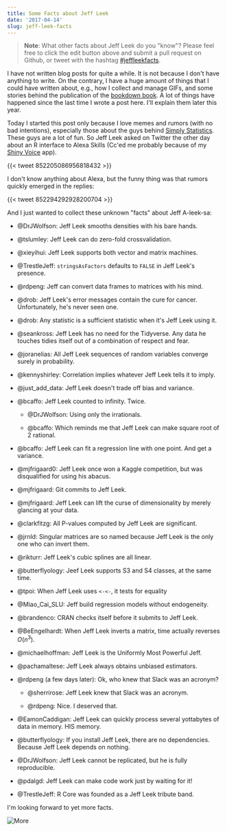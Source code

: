 ```yaml
---
title: Some Facts about Jeff Leek
date: '2017-04-14'
slug: jeff-leek-facts
---
```


> **Note**: What other facts about Jeff Leek do you "know"? Please feel free to click the edit button <i class="fa fa-edit"></i> above and submit a pull request on Github, or tweet with the hashtag [#jeffleekfacts](https://twitter.com/hashtag/jeffleekfacts).

I have not written blog posts for quite a while. It is not because I don't have anything to write. On the contrary, I have a huge amount of things that I could have written about, e.g., how I collect and manage GIFs, and some stories behind the publication of the [bookdown book](https://bookdown.org/yihui/bookdown). A lot of things have happened since the last time I wrote a post here. I'll explain them later this year.

Today I started this post only because I love memes and rumors (with no bad intentions), especially those about the guys behind [Simply Statistics](http://simplystatistics.org). These guys are a lot of fun. So Jeff Leek asked on Twitter the other day about an R interface to Alexa Skills (Cc'ed me probably because of my [Shiny Voice](https://yihui.shinyapps.io/voice) app).

{{< tweet 852205086956818432 >}}

I don't know anything about Alexa, but the funny thing was that rumors quickly emerged in the replies:

{{< tweet 852294292928200704 >}}

And I just wanted to collect these unknown "facts" about Jeff A-leek-sa:

- @DrJWolfson: Jeff Leek smooths densities with his bare hands.

- @tslumley: Jeff Leek can do zero-fold crossvalidation.

- @xieyihui: Jeff Leek supports both vector and matrix machines.

- @TrestleJeff: `stringsAsFactors` defaults to `FALSE` in Jeff Leek's presence.

- @rdpeng: Jeff can convert data frames to matrices with his mind.

- @drob: Jeff Leek's error messages contain the cure for cancer. Unfortunately, he's never seen one.

- @drob: Any statistic is a sufficient statistic when it's Jeff Leek using it.

- @seankross: Jeff Leek has no need for the Tidyverse. Any data he touches tidies itself out of a combination of respect and fear.

- @joranelias: All Jeff Leek sequences of random variables converge surely in probability.

- @kennyshirley: Correlation implies whatever Jeff Leek tells it to imply.

- @just\_add\_data: Jeff Leek doesn't trade off bias and variance.

- @bcaffo: Jeff Leek counted to infinity. Twice.

    - @DrJWolfson: Using only the irrationals.
    
    - @bcaffo: Which reminds me that Jeff Leek can make square root of 2 rational.

- @bcaffo: Jeff Leek can fit a regression line with one point. And get a variance.

- @mjfrigaard0: Jeff Leek once won a Kaggle competition, but was disqualified for using his abacus.

- @mjfrigaard: Git commits to Jeff Leek.

- @mjfrigaard: Jeff Leek can lift the curse of dimensionality by merely glancing at your data.

- @clarkfitzg: All P-values computed by Jeff Leek are significant.

- @jrnld: Singular matrices are so named because Jeff Leek is the only one who can invert them.

- @rikturr: Jeff Leek's cubic splines are all linear.

- @butterflyology: Jeef Leek supports S3 and S4 classes, at the same time.

- @tpoi: When Jeff Leek uses `<-<-`, it tests for equality

- @Miao\_Cai\_SLU: Jeff build regression models without endogeneity.

- @brandenco: CRAN checks itself before it submits to Jeff Leek.

- @BeEngelhardt: When Jeff Leek inverts a matrix, time actually reverses $O(n^3)$.

- @michaelhoffman: Jeff Leek is the Uniformly Most Powerful Jeff.

- @pachamaltese: Jeff Leek always obtains unbiased estimators.

- @rdpeng (a few days later): Ok, who knew that Slack was an acronym?

    - @sherrirose: Jeff Leek knew that Slack was an acronym.

    - @rdpeng: Nice. I deserved that.

- @EamonCaddigan: Jeff Leek can quickly process several yottabytes of data in memory. HIS memory.

- @butterflyology: If you install Jeff Leek, there are no dependencies. Because Jeff Leek depends on nothing.

- @DrJWolfson: Jeff Leek cannot be replicated, but he is fully reproducible.

- @pdalgd: Jeff Leek can make code work just by waiting for it!

- @TrestleJeff: R Core was founded as a Jeff Leek tribute band.

I'm looking forward to yet more facts.

![More](https://slides.yihui.name/gif/dog-reach.gif)
